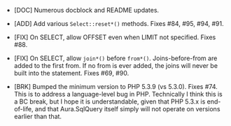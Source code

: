- [DOC] Numerous docblock and README updates.

- [ADD] Add various `Select::reset*()` methods. Fixes #84, #95, #94, #91.

- [FIX] On SELECT, allow OFFSET even when LIMIT not specified. Fixes #88.

- [FIX] On SELECT, allow `join*()` before `from*()`. Joins-before-from are added
  to the first from. If no from is ever added, the joins will never be built
  into the statement. Fixes #69, #90.

- [BRK] Bumped the minimum version to PHP 5.3.9 (vs 5.3.0). Fixes #74. This is
  to address a language-level bug in PHP. Technically I think this is a BC
  break, but I hope it is understandable, given that PHP 5.3.x is end-of-life,
  and that Aura.SqlQuery itself simply will not operate on versions earlier
  than that.

